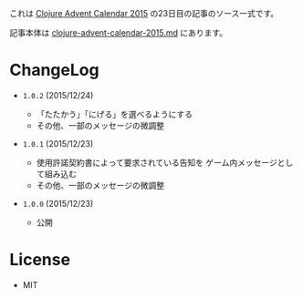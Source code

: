 これは [Clojure Advent Calendar 2015](http://qiita.com/advent-calendar/2015/clojure) の23日目の記事のソース一式です。

記事本体は [clojure-advent-calendar-2015.md](https://github.com/ayamada/op0015/blob/master/clojure-advent-calendar-2015.md) にあります。


# ChangeLog

- `1.0.2` (2015/12/24)
    - 「たたかう」「にげる」を選べるようにする
    - その他、一部のメッセージの微調整

- `1.0.1` (2015/12/23)
    - 使用許諾契約書によって要求されている告知を
      ゲーム内メッセージとして組み込む
    - その他、一部のメッセージの微調整

- `1.0.0` (2015/12/23)
    - 公開


# License

- MIT
